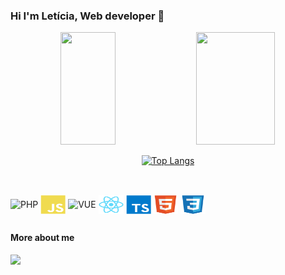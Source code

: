 ### Hi I'm Letícia, Web developer 👋


<div align="center">  
  <img height="180em" width="42%" src="https://github-readme-stats.vercel.app/api?username=lesantosx&show_icons=true&theme=tokyonight&include_all_commits=true&count_private=true"/>
  <img height="180em" width="50%" src="https://github-readme-stats.vercel.app/api/top-langs/?username=lesantosx&layout=compact&langs_count=7&theme=tokyonight"/>
  
  [![Top Langs](https://github-readme-stats.vercel.app/api/top-langs/?username=lesantosx&layout=compact&theme=tokyonight)](https://github.com/lesantosx/github-readme-stats)
</div>

##

<div style="display: inline_block"><br>
  <img align="center" alt="PHP" height="40" width="50" src="https://cdn.jsdelivr.net/gh/devicons/devicon/icons/php/php-plain.svg"> 
  <img align="center" alt="JS" height="30" width="40" src="https://raw.githubusercontent.com/devicons/devicon/master/icons/javascript/javascript-plain.svg">
  <img align="center" alt="VUE" height="30" width="40" src="https://cdn.jsdelivr.net/gh/devicons/devicon/icons/vuejs/vuejs-original.svg">  
  <img align="center" alt="REACT" height="30" width="40" src="https://raw.githubusercontent.com/devicons/devicon/master/icons/react/react-original.svg">
  <img align="center" alt="TS" height="30" width="40" src="https://raw.githubusercontent.com/devicons/devicon/master/icons/typescript/typescript-plain.svg">
  <img align="center" alt="HTML" height="30" width="40" src="https://raw.githubusercontent.com/devicons/devicon/master/icons/html5/html5-original.svg">
  <img align="center" alt="CSS" height="30" width="40" src="https://raw.githubusercontent.com/devicons/devicon/master/icons/css3/css3-original.svg">  
</div>

##

<div> 
  <h4>More about me</h4>
  <a href="https://www.linkedin.com/in/lesantosx" target="_blank"><img src="https://img.shields.io/badge/-LinkedIn-%230077B5?style=for-the-badge&logo=linkedin&logoColor=white" target="_blank"></a> 
 
</div>
